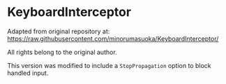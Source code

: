 ﻿# KeyboardInterceptor

Adapted from original repository at:
https://raw.githubusercontent.com/minorumasuoka/KeyboardInterceptor/

All rights belong to the original author.

This version was modified to include a `StopPropagation` option to block handled input.